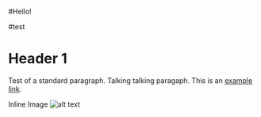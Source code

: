 #Hello!

#test

Header 1
========

Test of a standard paragraph. Talking talking paragaph.
This is an [example link](http://example.com/).

Inline Image
![alt text](formagine.github.io\logo_transparent.png "Title")
